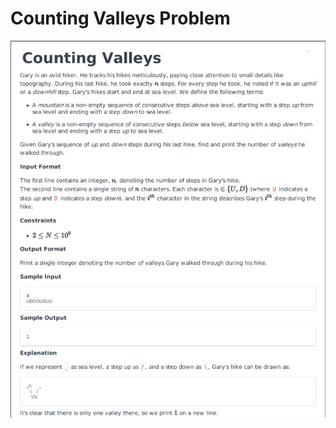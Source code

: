 # Counting Valleys Problem

![Explanation](https://github.com/leoneperdigao/HackerRank/blob/master/counting-valleys/src/main/resources/img/countingValleys.jpeg?style=centerme)
